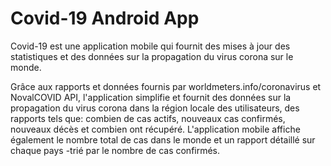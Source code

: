 # Covid-19 Android App

Covid-19 est une application mobile qui fournit des mises à jour des statistiques et des données sur la propagation du virus corona sur le monde.

Grâce aux rapports et données fournis par worldmeters.info/coronavirus et NovalCOVID API, l'application simplifie et fournit des données sur la propagation du virus corona dans la région locale des utilisateurs, des rapports tels que: combien de cas actifs, nouveaux cas confirmés, nouveaux décès et combien ont récupéré.
L'application mobile affiche également le nombre total de cas dans le monde et un rapport détaillé sur chaque pays -trié par le nombre de cas confirmés.